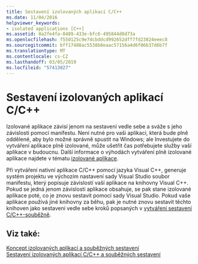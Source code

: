 ```yaml
---
title: Sestavení izolovaných aplikací C/C++
ms.date: 11/04/2016
helpviewer_keywords:
- isolated applications [C++]
ms.assetid: 8a2fe4fa-0489-433e-bfc6-495844d8d73a
ms.openlocfilehash: f550125c9e7dcbddcd992652dff7fd23824eeec8
ms.sourcegitcommit: bff17488ac5538b8eaac57156a4d6f06b37d6b7f
ms.translationtype: MT
ms.contentlocale: cs-CZ
ms.lasthandoff: 03/05/2019
ms.locfileid: "57413027"
---
```

# <a name="building-cc-isolated-applications"></a>Sestavení izolovaných aplikací C/C++

Izolované aplikace závisí jenom na sestavení vedle sebe a sváže s jeho závislosti pomocí manifestu. Není nutné pro vaši aplikaci, která bude plně oddělené, aby bylo možné správně spustit na Windows; ale Investujete do vytváření aplikace plně izolované, může ušetřit čas potřebujete služby vaší aplikace v budoucnu. Další informace o výhodách vytváření plně izolované aplikace najdete v tématu [izolované aplikace](/windows/desktop/SbsCs/isolated-applications).

Při vytváření nativní aplikace C/C++ pomocí jazyka Visual C++, generuje systém projektu ve výchozím nastavení sady Visual Studio soubor manifestu, který popisuje závislostí vaší aplikace na knihovny Visual C++. Pokud se jedná jenom závislosti aplikace obsahuje, se pak stane izolované aplikace poté, co je znovu sestavit pomocí sady Visual Studio. Pokud vaše aplikace používá jiné knihovny za běhu, pak je nutné znovu sestavit těchto knihoven jako sestavení vedle sebe kroků popsaných v [vytváření sestavení C/C++-souběžně](../build/building-c-cpp-side-by-side-assemblies.md).

## <a name="see-also"></a>Viz také:

[Koncept izolovaných aplikací a souběžných sestavení](../build/concepts-of-isolated-applications-and-side-by-side-assemblies.md)<br/>
[Sestavení izolovaných aplikací C/C++ a souběžných sestavení](../build/building-c-cpp-isolated-applications-and-side-by-side-assemblies.md)
